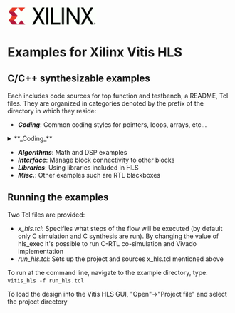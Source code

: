 <img src="./images/logo.gif" alt="logo" width="200"/>

# Examples for Xilinx Vitis HLS

## C/C++ synthesizable examples

Each includes code sources for top function and testbench, a README, Tcl files.  They are organized in categories denoted by the prefix of the directory in which they reside:
* **_Coding_**: Common coding styles for pointers, loops, arrays, etc...
<details>
  <summary>**_Coding_**</summary>
  
  ## Heading
  1. A numbered
  2. list
     * With some
     * Sub bullets
</details>

* **_Algorithms_**: Math and DSP examples
* **_Interface_**: Manage block connectivity to other blocks
* **_Libraries_**: Using libraries included in HLS
* **_Misc._**: Other examples such are RTL blackboxes

## Running the examples
Two Tcl files are provided:
* _x_hls.tcl_: Specifies what steps of the flow will be executed (by default only C simulation and C synthesis are run).  By changing the value of hls_exec it's possible to run C-RTL co-simulation and Vivado implementation
* _run_hls.tcl_: Sets up the project and sources x_hls.tcl mentioned above

To run at the command line, navigate to the example directory, type:
`vitis_hls -f run_hls.tcl`

To load the design into the Vitis HLS GUI, "Open"->"Project file" and select the project directory
